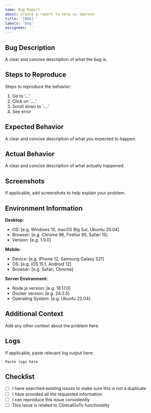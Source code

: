 ```yaml
---
name: Bug Report
about: Create a report to help us improve
title: '[BUG] '
labels: 'bug'
assignees: ''
---
```


## Bug Description
A clear and concise description of what the bug is.

## Steps to Reproduce
Steps to reproduce the behavior:
1. Go to '...'
2. Click on '....'
3. Scroll down to '....'
4. See error

## Expected Behavior
A clear and concise description of what you expected to happen.

## Actual Behavior
A clear and concise description of what actually happened.

## Screenshots
If applicable, add screenshots to help explain your problem.

## Environment Information
**Desktop:**
- OS: [e.g. Windows 10, macOS Big Sur, Ubuntu 20.04]
- Browser: [e.g. Chrome 96, Firefox 95, Safari 15]
- Version: [e.g. 1.0.0]

**Mobile:**
- Device: [e.g. iPhone 12, Samsung Galaxy S21]
- OS: [e.g. iOS 15.1, Android 12]
- Browser: [e.g. Safari, Chrome]

**Server Environment:**
- Node.js version: [e.g. 18.17.0]
- Docker version: [e.g. 24.0.5]
- Operating System: [e.g. Ubuntu 22.04]

## Additional Context
Add any other context about the problem here.

## Logs
If applicable, paste relevant log output here:
```
Paste logs here
```

## Checklist
- [ ] I have searched existing issues to make sure this is not a duplicate
- [ ] I have provided all the requested information
- [ ] I can reproduce this issue consistently
- [ ] This issue is related to ClinicalGoTo functionality
